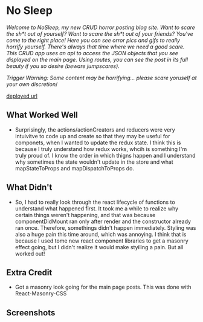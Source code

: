# No Sleep

*Welcome to NoSleep, my new CRUD horror posting blog site. Want to scare the sh\*t out of yourself? Want to scare the sh\*t out of your friends? You've come to the right place! Here you can see orror pics and gifs to really horrify yourself. There's always that time where we need a good scare. This CRUD app uses an api to access the JSON objects that you see displayed on the main page. Using routes, you can see the post in its full beauty if you so desire (beware jumpscares).*

*Trigger Warning: Some content may be horrifying... please scare yoruself at your own discretion*/


[deployed url](http://url-if-deployed-here)

## What Worked Well
* Surprisingly, the actions/actionCreators and reducers were very intuivitve to code up and create so that they may be useful for componets, when I wanted to update the redux state. I think this is because I truly understand how redux works, whcih is something I'm truly proud of. I know the order in which thigns happen and I understand why sometimes the state wouldn't update in the store and what mapStateToProps and mapDispatchToProps do. 

## What Didn't
* So, I had to really look through the react lifecycle of functions to understand what happened first. It took me a while to realize why certain things weren't happening, and that was because componentDidMount ran only after render and the constructor already ran once. Therefore, somethings didn't happen immediately. Styling was also a huge pain this time around, which was annoying. I think that is because I used tome new react component libraries to get a masonry effect going, but I didn't realize it would make styiling a pain. But all worked out!

## Extra Credit
* Got a masonry look going for the main page posts. This was done with React-Masonry-CSS

## Screenshots
